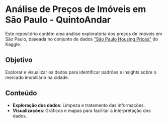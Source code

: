 <h1>Análise de Preços de Imóveis em São Paulo - <strong>QuintoAndar</strong></h1>

<p>Este repositório contém uma análise exploratória dos preços de imóveis em São Paulo, baseada no conjunto de dados <a href="https://www.kaggle.com/datasets/renatosn/sao-paulo-housing-prices" target="_blank">"São Paulo Housing Prices"</a> do Kaggle.</p>

<h2>Objetivo</h2>
<p>Explorar e visualizar os dados para identificar padrões e insights sobre o mercado imobiliário na cidade.</p>

<h2>Conteúdo</h2>
<ul>
    <li><strong>Exploração dos dados</strong>: Limpeza e tratamento das informações.</li>
    <li><strong>Visualizações</strong>: Gráficos e mapas para facilitar a interpretação dos dados.</li>
</ul>